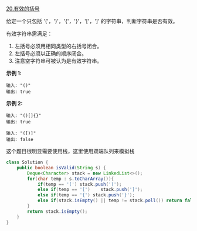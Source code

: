 
[20.有效的括号](https://leetcode-cn.com/problems/valid-parentheses/)

给定一个只包括 '('，')'，'{'，'}'，'['，']' 的字符串，判断字符串是否有效。

有效字符串需满足：

1. 左括号必须用相同类型的右括号闭合。
2. 左括号必须以正确的顺序闭合。
3. 注意空字符串可被认为是有效字符串。

**示例 1:**

```
输入: "()"
输出: true
```

**示例 2:**

```
输入: "()[]{}"
输出: true

输入: "([)]"
输出: false
```

这个题目很明显需要使用栈，这里使用双端队列来模拟栈

```java
class Solution {
    public boolean isValid(String s) {
        Deque<Character> stack = new LinkedList<>();
        for(char temp : s.toCharArray()){
            if(temp == '(') stack.push(')');
            else if(temp == '[')    stack.push(']');
            else if(temp == '{') stack.push('}');
            else if(stack.isEmpty() || temp != stack.poll()) return false; 
        } 
        return stack.isEmpty();
    }
}
```

